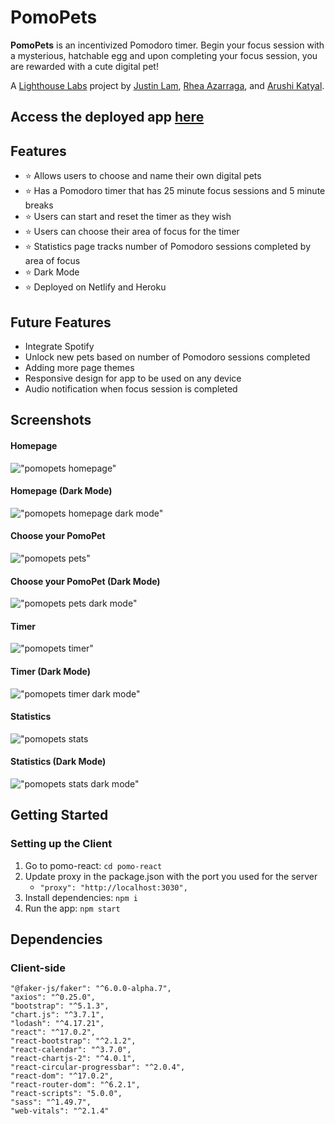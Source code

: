 # PomoPets

**PomoPets** is an incentivized Pomodoro timer. Begin your focus session with a mysterious, hatchable egg and upon completing your focus session, you are rewarded with a cute digital pet!

A [Lighthouse Labs](https://www.lighthouselabs.ca/) project by [Justin Lam](https://github.com/justinklam), [Rhea Azarraga](https://github.com/Rheaazarraga), and [Arushi Katyal](https://github.com/katy-arushi).

## **Access the deployed app [here](https://pomopets.netlify.app/)**

## Features

- ⭐ Allows users to choose and name their own digital pets
- ⭐ Has a Pomodoro timer that has 25 minute focus sessions and 5 minute breaks
- ⭐ Users can start and reset the timer as they wish
- ⭐ Users can choose their area of focus for the timer
- ⭐ Statistics page tracks number of Pomodoro sessions completed by area of focus
- ⭐ Dark Mode
- ⭐ Deployed on Netlify and Heroku

## Future Features

- Integrate Spotify
- Unlock new pets based on number of Pomodoro sessions completed
- Adding more page themes
- Responsive design for app to be used on any device
- Audio notification when focus session is completed

## Screenshots

#### Homepage 
!["pomopets homepage"](https://github.com/justinklam/pomopets/blob/main/pomo-react/public/screenshots/home.png?raw=true)
#### Homepage (Dark Mode)
!["pomopets homepage dark mode"](https://github.com/justinklam/pomopets/blob/main/pomo-react/public/screenshots/homedark.png?raw=true)

#### Choose your PomoPet
!["pomopets pets"](https://github.com/justinklam/pomopets/blob/main/pomo-react/public/screenshots/pomopets%20pets.png?raw=true)
#### Choose your PomoPet (Dark Mode)
!["pomopets pets dark mode"](https://github.com/justinklam/pomopets/blob/main/pomo-react/public/screenshots/pets%20dark.png?raw=true)

#### Timer
!["pomopets timer"](https://github.com/justinklam/pomopets/blob/main/pomo-react/public/screenshots/timer.png?raw=true)
#### Timer (Dark Mode)
!["pomopets timer dark mode"](https://github.com/justinklam/pomopets/blob/main/pomo-react/public/screenshots/timerdark.png?raw=true)

#### Statistics
!["pomopets stats](https://github.com/justinklam/pomopets/blob/main/pomo-react/public/screenshots/stats.png?raw=true)
#### Statistics (Dark Mode)
!["pomopets stats dark mode"](https://github.com/justinklam/pomopets/blob/main/pomo-react/public/screenshots/statsdark.png?raw=true)

## Getting Started
### Setting up the Client
1. Go to pomo-react: `cd pomo-react`
2. Update proxy in the package.json with the port you used for the server
   - `"proxy": "http://localhost:3030",`
3. Install dependencies: `npm i`
4. Run the app: `npm start`

## Dependencies
### Client-side
    "@faker-js/faker": "^6.0.0-alpha.7",
    "axios": "^0.25.0",
    "bootstrap": "^5.1.3",
    "chart.js": "^3.7.1",
    "lodash": "^4.17.21",
    "react": "^17.0.2",
    "react-bootstrap": "^2.1.2",
    "react-calendar": "^3.7.0",
    "react-chartjs-2": "^4.0.1",
    "react-circular-progressbar": "^2.0.4",
    "react-dom": "^17.0.2",
    "react-router-dom": "^6.2.1",
    "react-scripts": "5.0.0",
    "sass": "^1.49.7",
    "web-vitals": "^2.1.4"
